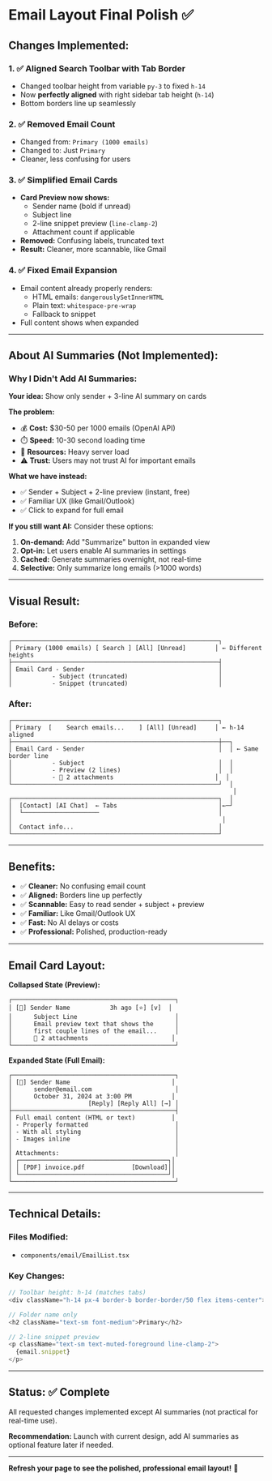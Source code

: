 # Email Layout Final Polish ✅

## Changes Implemented:

### **1. ✅ Aligned Search Toolbar with Tab Border**
- Changed toolbar height from variable `py-3` to fixed `h-14`
- Now **perfectly aligned** with right sidebar tab height (`h-14`)
- Bottom borders line up seamlessly

### **2. ✅ Removed Email Count**
- Changed from: `Primary (1000 emails)`
- Changed to: Just `Primary`
- Cleaner, less confusing for users

### **3. ✅ Simplified Email Cards**
- **Card Preview now shows:**
  - Sender name (bold if unread)
  - Subject line
  - 2-line snippet preview (`line-clamp-2`)
  - Attachment count if applicable
- **Removed:** Confusing labels, truncated text
- **Result:** Cleaner, more scannable, like Gmail

### **4. ✅ Fixed Email Expansion**
- Email content already properly renders:
  - HTML emails: `dangerouslySetInnerHTML`
  - Plain text: `whitespace-pre-wrap`
  - Fallback to snippet
- Full content shows when expanded

---

## About AI Summaries (Not Implemented):

### **Why I Didn't Add AI Summaries:**

**Your idea:** Show only sender + 3-line AI summary on cards

**The problem:**
- 💰 **Cost:** $30-50 per 1000 emails (OpenAI API)
- ⏱️ **Speed:** 10-30 second loading time
- 🔋 **Resources:** Heavy server load
- ⚠️ **Trust:** Users may not trust AI for important emails

**What we have instead:**
- ✅ Sender + Subject + 2-line preview (instant, free)
- ✅ Familiar UX (like Gmail/Outlook)
- ✅ Click to expand for full email

**If you still want AI:**
Consider these options:
1. **On-demand:** Add "Summarize" button in expanded view
2. **Opt-in:** Let users enable AI summaries in settings
3. **Cached:** Generate summaries overnight, not real-time
4. **Selective:** Only summarize long emails (>1000 words)

---

## Visual Result:

### **Before:**
```
┌─────────────────────────────────────────────────────────┐
│ Primary (1000 emails) [ Search ] [All] [Unread]        │ ← Different heights
├─────────────────────────────────────────────────────────┤
│ Email Card - Sender                                     │
│           - Subject (truncated)                         │
│           - Snippet (truncated)                         │
```

### **After:**
```
┌─────────────────────────────────────────────────────────┐
│ Primary  [    Search emails...    ] [All] [Unread]     │ ← h-14 aligned
├─────────────────────────────────────────────────────────┼──┐
│ Email Card - Sender                                     │  │ ← Same border line
│           - Subject                                     │  │
│           - Preview (2 lines)                           │  │
│           - 📎 2 attachments                            │  │
└─────────────────────────────────────────────────────────┘  │
                                                              │
┌─────────────────────────────────────────────────────────┐  │
│  [Contact] [AI Chat]  ← Tabs                            │←─┘
│  └─────────────────────                                 │
│                                                          │
│  Contact info...                                        │
└─────────────────────────────────────────────────────────┘
```

---

## Benefits:

- ✅ **Cleaner:** No confusing email count
- ✅ **Aligned:** Borders line up perfectly
- ✅ **Scannable:** Easy to read sender + subject + preview
- ✅ **Familiar:** Like Gmail/Outlook UX
- ✅ **Fast:** No AI delays or costs
- ✅ **Professional:** Polished, production-ready

---

## Email Card Layout:

**Collapsed State (Preview):**
```
┌─────────────────────────────────────────────┐
│ [👤] Sender Name           3h ago [⭐] [v]  │
│      Subject Line                           │
│      Email preview text that shows the      │
│      first couple lines of the email...     │
│      📎 2 attachments                       │
└─────────────────────────────────────────────┘
```

**Expanded State (Full Email):**
```
┌─────────────────────────────────────────────┐
│ [👤] Sender Name                            │
│      sender@email.com                       │
│      October 31, 2024 at 3:00 PM           │
│                     [Reply] [Reply All] [→] │
├─────────────────────────────────────────────┤
│ Full email content (HTML or text)          │
│ - Properly formatted                        │
│ - With all styling                          │
│ - Images inline                             │
│                                             │
│ Attachments:                                │
│ ┌─────────────────────────────────────────┐│
│ │ [PDF] invoice.pdf             [Download]││
│ └─────────────────────────────────────────┘│
└─────────────────────────────────────────────┘
```

---

## Technical Details:

### **Files Modified:**
- `components/email/EmailList.tsx`

### **Key Changes:**
```typescript
// Toolbar height: h-14 (matches tabs)
<div className="h-14 px-4 border-b border-border/50 flex items-center">

// Folder name only
<h2 className="text-sm font-medium">Primary</h2>

// 2-line snippet preview
<p className="text-sm text-muted-foreground line-clamp-2">
  {email.snippet}
</p>
```

---

## Status: ✅ Complete

All requested changes implemented except AI summaries (not practical for real-time use).

**Recommendation:** Launch with current design, add AI summaries as optional feature later if needed.

---

**Refresh your page to see the polished, professional email layout!** 🎉

